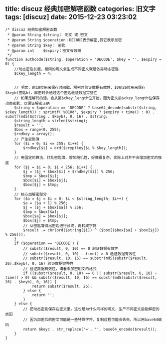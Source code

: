 title: discuz 经典加密解密函数
categories: 旧文字
tags: [discuz]
date: 2015-12-23 03:23:02
---
    /* discuz 经典加密解密函数
     * @param String $string： 明文 或 密文  
     * @param String $operation：DECODE表示解密,其它表示加密  
     * @param String $key： 密匙  
     * @param int    $expiry：密文有效期
     */
    function authcode($string, $operation = 'DECODE', $key = '', $expiry = 0) {
        //动态密匙长度，相同的明文会生成不同密文就是依靠动态密匙  
        $ckey_length = 4;
    
       
        // 明文，前10位用来保存时间戳，解密时验证数据有效性，10到26位用来保存$keyb(密匙b)，解密时会通过这个密匙验证数据完整性  
        // 如果是解码的话，会从第$ckey_length位开始，因为密文前$ckey_length位保存 动态密匙，以保证解密正确  
        $string = $operation == 'DECODE' ? base64_decode(substr($string, $ckey_length)) : sprintf('%010d', $expiry ? $expiry + time() : 0) . substr(md5($string . $keyb), 0, 16) . $string;
        $string_length = strlen($string);
        $result = '';
        $box = range(0, 255);
        $rndkey = array();
        // 产生密匙簿  
        for ($i = 0; $i <= 255; $i++) {
            $rndkey[$i] = ord($cryptkey[$i % $key_length]);
        }
        // 用固定的算法，打乱密匙簿，增加随机性，好像很复杂，实际上对并不会增加密文的强度  
        for ($j = $i = 0; $i < 256; $i++) {
            $j = ($j + $box[$i] + $rndkey[$i]) % 256;
            $tmp = $box[$i];
            $box[$i] = $box[$j];
            $box[$j] = $tmp;
        }
        // 核心加解密部分  
        for ($a = $j = $i = 0; $i < $string_length; $i++) {
            $a = ($a + 1) % 256;
            $j = ($j + $box[$a]) % 256;
            $tmp = $box[$a];
            $box[$a] = $box[$j];
            $box[$j] = $tmp;
            // 从密匙簿得出密匙进行异或，再转成字符  
            $result .= chr(ord($string[$i]) ^ ($box[($box[$a] + $box[$j]) % 256]));
        }
        if ($operation == 'DECODE') {
            // substr($result, 0, 10) == 0 验证数据有效性  
            // substr($result, 0, 10) - time() > 0 验证数据有效性  
            // substr($result, 10, 16) == substr(md5(substr($result, 26).$keyb), 0, 16) 验证数据完整性  
            // 验证数据有效性，请看未加密明文的格式  
            if ((substr($result, 0, 10) == 0 || substr($result, 0, 10) - time() > 0) && substr($result, 10, 16) == substr(md5(substr($result, 26) . $keyb), 0, 16)) {
                return substr($result, 26);
            } else {
                return '';
            }
        } else {
            // 把动态密匙保存在密文里，这也是为什么同样的明文，生产不同密文后能解密的原因  
            // 因为加密后的密文可能是一些特殊字符，复制过程可能会丢失，所以用base64编码  
            return $keyc . str_replace('=', '', base64_encode($result));
        }
    }